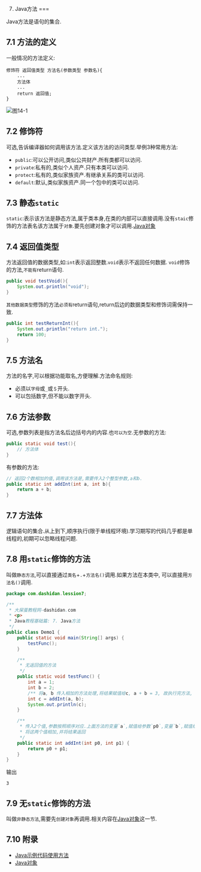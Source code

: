 7. Java方法
===

<div class="jumbotron">
<p>Java方法是语句的集合.</p>  
</div>

7.1 方法的定义
---

一般情况的方法定义:

	修饰符 返回值类型 方法名(参数类型 参数名){
		...
		方法体
		...
		return 返回值;
	}
	
![图14-1](http://localhost/img/java/basic/14-1.jpg)   

7.2 修饰符
---

可选,告诉编译器如何调用该方法.定义该方法的访问类型.举例3种常用方法:  
* `public`:可以公开访问,类似公共财产.所有类都可以访问.
* `private`:私有的,类似个人资产.只有本类可以访问.   
* `protect`:私有的,类似家族资产.有继承关系的类可以访问.
* `default`:默认,类似家族资产.同一个包中的类可以访问.

7.3 静态`static`
---

`static`:表示该方法是静态方法,属于类本身,在类的内部可以直接调用.没有`staic`修饰的方法表名该方法属于`对象`.要先创建对象才可以调用.[Java对象](http://localhost/article/java/basic/Java对象.html)


7.4 返回值类型
---
方法返回值的数据类型,如:`int`表示返回整数.`void`表示不返回任何数据. `void`修饰的方法,`不能有`return语句.

```java
public void testVoid(){
	System.out.println("void");
}
```
`其他数据类型`修饰的方法`必须有`return语句,return后边的数据类型和修饰词需保持一致.

```java
public int testReturnInt(){
	System.out.println("return int.");
	return 100;	
}
```
7.5 方法名
---

方法的名字,可以根据功能取名,方便理解.方法命名规则:
* 必须以`字母`或`_`或`＄`开头.
* 可以包括数字,但不能以数字开头.

7.6 方法参数
---

可选,参数列表是指方法名后边括号内的内容.也`可以为空`.无参数的方法:
```java
public static void test(){
	// 方法体
}
```
有参数的方法:
```java
// 返回2个数相加的值,调用该方法是,需要传入2个整型参数,a和b.
public static int addInt(int a, int b){
	return a + b;
}
```

7.7 方法体
---

逻辑语句的集合.从上到下,顺序执行(限于单线程环境).学习期写的代码几乎都是单线程的,初期可以忽略线程问题.

7.8 用`static`修饰的方法
---

叫做`静态方法`,可以直接通过`类名`+`.`+`方法名()`调用.如果方法在本类中, 可以直接用`方法名()`调用.
```java
package com.dashidan.lession7;

/**
 * 大屎蛋教程网-dashidan.com
 * <p>
 * Java教程基础篇: 7. Java方法
 */
public class Demo1 {
    public static void main(String[] args) {
        testFunc();
    }

    /**
     * 无返回值的方法
     */
    public static void testFunc() {
        int a = 1;
        int b = 2;
        /** 将a, b 传入相加的方法处理,将结果赋值给c, a + b = 3, 故执行完方法, c为3.*/
        int c = addInt(a, b);
        System.out.println(c);
    }

    /**
     * 传入2个值,参数按照顺序对应.上面方法的变量`a`,赋值给参数`p0`,变量`b`,赋值给参数`p1`.
     * 将这两个值相加,并将结果返回
     */
    public static int addInt(int p0, int p1) {
        return p0 + p1;
    }
}

```
输出

	3	

7.9 无`static`修饰的方法
---

叫做`非静态方法`,需要先`创建对象`再调用.相关内容在[Java对象](http://localhost/article/java/basic/Java对象.html)这一节.   

7.10 附录
---
* [Java示例代码使用方法](http://localhost/article/java/addenda/Java示例代码使用方法.html)
* [Java对象](http://localhost/article/java/basic/Java对象.html)